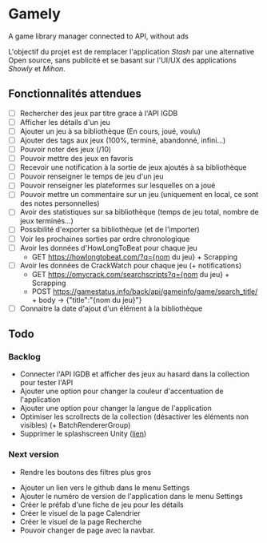 # Gamely

A game library manager connected to API, without ads

L'objectif du projet est de remplacer l'application *Stash* par une alternative Open source, sans publicité et se basant sur l'UI/UX des applications *Showly* et *Mihon*.

## Fonctionnalités attendues

- [ ] Rechercher des jeux par titre grace à l'API IGDB
- [ ] Afficher les détails d'un jeu
- [ ] Ajouter un jeu à sa bibliothèque (En cours, joué, voulu)
- [ ] Ajouter des tags aux jeux (100%, terminé, abandonné, infini...)
- [ ] Pouvoir noter des jeux (/10)
- [ ] Pouvoir mettre des jeux en favoris
- [ ] Recevoir une notification à la sortie de jeux ajoutés à sa bibliothèque
- [ ] Pouvoir renseigner le temps de jeu d'un jeu
- [ ] Pouvoir renseigner les plateformes sur lesquelles on a joué
- [ ] Pouvoir mettre un commentaire sur un jeu (uniquement en local, ce sont des notes personnelles)
- [ ] Avoir des statistiques sur sa bibliothèque (temps de jeu total, nombre de jeux terminés...)
- [ ] Possibilité d'exporter sa bibliothèque (et de l'importer)
- [ ] Voir les prochaines sorties par ordre chronologique
- [ ] Avoir les données d'HowLongToBeat pour chaque jeu
    - GET https://howlongtobeat.com/?q={nom du jeu} + Scrapping
- [ ] Avoir les données de CrackWatch pour chaque jeu (+ notifications)
    - GET https://omycrack.com/searchscripts?q={nom du jeu} + Scrapping
    - POST https://gamestatus.info/back/api/gameinfo/game/search_title/ + body -> {"title":"{nom du jeu}"}
- [ ] Connaitre la date d'ajout d'un élément à la bibliothèque

## Todo

<!-- ### Archives -->
<!-- - Bloquer la rotation de l'écran -->
<!-- - Ajouter Dotween au projet -->
<!-- - Ajouter des animations à la barre de navigation (items actife/inactif, animation de masquage...) -->
<!-- - Créer le prefab d'une affiche de jeu pour la collection -->
<!-- - Créer les boutons de tri de la collection -->
<!-- - Ajouter des éléments dans la zone d'en-tête de la collection (Titre, Nombre d'éléments...) -->
<!-- - Ajouter gestion des clics sur les filtres de la collection -->
<!-- - Ajouter un scrollrect sur la grille de la collection -->
<!-- - Afficher la status bar Android -->
<!-- - Afficher la barre de navigation Android -->
<!-- - 120hz -->

### Backlog

- Connecter l'API IGDB et afficher des jeux au hasard dans la collection pour tester l'API
- Ajouter une option pour changer la couleur d'accentuation de l'application
- Ajouter une option pour changer la langue de l'application
- Optimiser les scrollrects de la collection (désactiver les éléments non visibles) (+ BatchRendererGroup)
- Supprimer le splashscreen Unity ([lien](https://github.com/kiraio-moe/USSR))

### Next version

- Rendre les boutons des filtres plus gros
<!-- - Ajouter un menu Settings -->
- Ajouter un lien vers le github dans le menu Settings
- Ajouter le numéro de version de l'application dans le menu Settings
- Créer le préfab d'une fiche de jeu pour les détails
- Créer le visuel de la page Calendrier
- Créer le visuel de la page Recherche
- Pouvoir changer de page avec la navbar.
